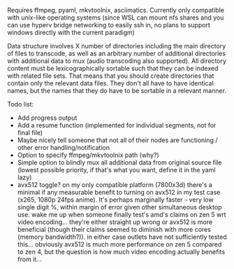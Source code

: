 Requires ffmpeg, pyaml, mkvtoolnix, asciimatics. Currently only compatible with unix-like operating systems (since WSL can mount nfs shares and you can use hyperv bridge networking to easily ssh in, no plans to support windows directly with the current paradigm)

Data structure involves X number of directories including the main directory of files to transcode, as well as an arbitrary number of additional directories with additional data to mux (audio transcoding also supported). All directory content must be lexicographically sortable such that they can be indexed with related file sets. That means that you should create directories that contain only the relevant data files. They don't all have to have identical names, but the names that they do have to be sortable in a relevant manner.

Todo list:

- Add progress output
- Add a resume function (implemented for individual segments, not for final file)
- Maybe nicely tell someone that not all of their nodes are functioning / other error handling/notification
- Option to specify ffmpeg/mkvtoolnix path (why?)
- Simple option to blindly mux all additional data from original source file (lowest possible priority, if that's what you want, define it in the yaml lazy)
- avx512 toggle? on my only compatible platform (7800x3d) there's a minimal if any measurable benefit to turning on avx512 in my test case (x265, 1080p 24fps anime). It's perhaps marginally faster - very low single digit %, within margin of error given other simultaneous desktop use. wake me up when someone finally test's amd's claims on zen 5 wrt video encoding... they're either straight up wrong or avx512 is more beneficial (though their claims seemed to diminish with more cores (memory bandwidth?)). in either case outlets have not sufficiently tested this... obviously avx512 is much more performance on zen 5 compared to zen 4, but the question is how much video encoding actually benefits from it...